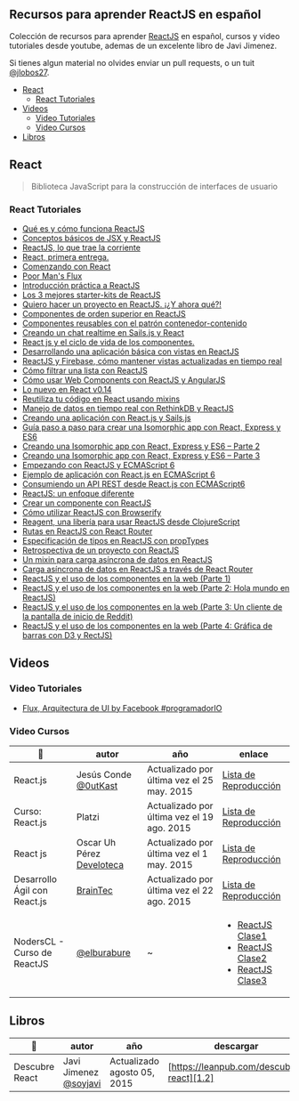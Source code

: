 ## Recursos para aprender ReactJS en español

Colección de recursos para aprender [ReactJS][1] en español, cursos y video tutoriales desde youtube, ademas de un excelente libro de Javi Jimenez.

Si tienes algun material no olvides enviar un pull requests, o un tuit [@jlobos27][2].

[1]: https://facebook.github.io/react/
[2]: https://twitter.com/jlobos27

- [React](#react)
  - [React Tutoriales](#react-tutoriales)
- [Videos](#videos)
  - [Video Tutoriales](#video-tutoriales)
  - [Video Cursos](#video-cursos)
- [Libros](#libros)


## React
> Biblioteca JavaScript para la construcción de interfaces de usuario

### React Tutoriales

- [Qué es y cómo funciona ReactJS](https://platzi.com/blog/intro-react-js/)
- [Conceptos básicos de JSX y ReactJS](https://platzi.com/blog/conceptos-basicos-reactjs/)
- [ReactJS, lo que trae la corriente](http://codexsw.logdown.com/posts/294581-reactjs-lo-que-trae-la-corriente)
- [React, primera entrega.](http://codexsw.logdown.com/posts/297599-react)
- [Comenzando con React](http://abalozz.es/comenzando-con-react/)
- [Poor Man's Flux](http://codexsw.logdown.com/posts/300333-poor-mans-flux)
- [Introducción práctica a ReactJS](http://carlosvillu.com/introduccion-a-reactjs/)
- [Los 3 mejores starter-kits de ReactJS](http://carlosvillu.com/los-3-mejores-starter-kits-de-reactjs/)
- [Quiero hacer un proyecto en ReactJS. ¡¿Y ahora qué?!](http://carlosvillu.com/quiero-hacer-un-proyecto-en-reactjs-y-ahora-que/)
- [Componentes de orden superior en ReactJS](http://carlosvillu.com/componentes-de-orden-superior-en-reactjs/)
- [Componentes reusables con el patrón contenedor-contenido](http://carlosvillu.com/componentes-reusables-con-el-patron-contenedor-contenido/)
- [Creando un chat realtime en Sails.js y React](http://blog.nursoft.cl/creando-un-chat-realtime-en-sails-js-y-react/)
- [React js y el ciclo de vida de los componentes.](https://medium.com/@pedroparra/react-js-y-el-ciclo-de-vida-de-los-componentes-5d083e5089c6)
- [Desarrollando una aplicación básica con vistas en ReactJS](https://platzi.com/blog/definir-vista-reactjs/)
- [ReactJS y Firebase, cómo mantener vistas actualizadas en tiempo real](https://platzi.com/blog/reactjs-reactfire/)
- [Cómo filtrar una lista con ReactJS](https://platzi.com/blog/listas-react-js/)
- [Cómo usar Web Components con ReactJS y AngularJS](https://platzi.com/blog/reactjs-angularjs-webcomponents/)
- [Lo nuevo en React v0.14](https://platzi.com/blog/react-v014/)
- [Reutiliza tu código en React usando mixins](http://abalozz.es/reutiliza-tu-codigo-en-react-usando-mixins/)
- [Manejo de datos en tiempo real con RethinkDB y ReactJS](https://platzi.com/blog/rethinkdb-reactjs/)
- [Creando una aplicación con React.js y Sails.js](https://platzi.com/blog/reactjs-en-sailsjs/)
- [Guía paso a paso para crear una Isomorphic app con React, Express y ES6](https://platzi.com/blog/isomorphic-app/)
- [Creando una Isomorphic app con React, Express y ES6 – Parte 2](https://platzi.com/blog/crear-buscador-reactjs/)
- [Creando una Isomorphic app con React, Express y ES6 – Parte 3](https://platzi.com/blog/rutas-reactjs/)
- [Empezando con ReactJS y ECMAScript 6](https://carlosazaustre.es/blog/empezando-con-react-js-y-ecmascript-6/)
- [Ejemplo de aplicación con React.js en ECMAScript 6](https://carlosazaustre.es/blog/ejemplo-de-aplicacion-con-react-js-en-ecmascript-6/)
- [Consumiendo un API REST desde React.js con ECMAScript6](https://carlosazaustre.es/blog/consumiendo-un-api-rest-desde-react-js-con-ecmascript6/)
- [ReactJS: un enfoque diferente](http://blog.koalite.com/2014/09/reactjs-un-enfoque-diferente/)
- [Crear un componente con ReactJS](http://blog.koalite.com/2014/09/crear-un-componente-con-reactjs/)
- [Cómo utilizar ReactJS con Browserify](http://blog.koalite.com/2014/09/como-utilizar-reactjs-con-browserify/)
- [Reagent, una libería para usar ReactJS desde ClojureScript](http://blog.koalite.com/2014/09/reagent-una-liberia-para-usar-reactjs-desde-clojurescript/)
- [Rutas en ReactJS con React Router](http://blog.koalite.com/2014/12/rutas-en-reactjs-con-react-router/)
- [Especificación de tipos en ReactJS con propTypes](http://blog.koalite.com/2015/01/especificacion-de-tipos-en-reactjs-con-proptypes/)
- [Retrospectiva de un proyecto con ReactJS](http://blog.koalite.com/2015/01/retrospectiva-de-un-proyecto-con-reactjs/)
- [Un mixin para carga asíncrona de datos en ReactJS](http://blog.koalite.com/2015/07/un-mixin-para-carga-asincrona-de-datos-en-reactjs/)
- [Carga asíncrona de datos en ReactJS a través de React Router](http://blog.koalite.com/2015/07/carga-asincrona-de-datos-en-reactjs-a-traves-de-react-router/)
- [ReactJS y el uso de los componentes en la web (Parte 1)](https://elwhileinfinito.wordpress.com/2015/08/05/reactjs-y-el-uso-de-los-componentes-en-la-web-parte-1/)
- [ReactJS y el uso de los componentes en la web (Parte 2: Hola mundo en ReactJS)](https://elwhileinfinito.wordpress.com/2015/08/09/reactjs-y-el-uso-de-los-componentes-en-la-web-parte-2-hola-mundo-en-reactjs/)
- [ReactJS y el uso de los componentes en la web (Parte 3: Un cliente de la pantalla de inicio de Reddit)](https://elwhileinfinito.wordpress.com/2015/08/17/reactjs-y-el-uso-de-los-componentes-en-la-web-parte-3-un-cliente-de-la-pantalla-de-inicio-de-reddit/)
- [ReactJS y el uso de los componentes en la web (Parte 4: Gráfica de barras con D3 y RectJS)](https://elwhileinfinito.wordpress.com/2015/08/30/reactjs-y-el-uso-de-los-componentes-en-la-web-parte-4-grafica-de-barras-con-d3-y-rectjs/)

## Videos

### Video Tutoriales

- [Flux, Arquitectura de UI by Facebook #programadorIO](https://youtu.be/IRitxt702EY)

### Video Cursos

| :rocket: | autor | año | enlace |
| -------- | ----- | --- | ------ |
| React.js | Jesús Conde [@0utKast][v1.1] | Actualizado por última vez el 25 may. 2015 | [Lista de Reproducción][v1.2] |
| Curso: React.js | Platzi | Actualizado por última vez el 19 ago. 2015 | [Lista de Reproducción][v2.2] |
| React js | Oscar Uh Pérez [Develoteca][v3.1]  | Actualizado por última vez el 1 may. 2015 | [Lista de Reproducción][v3.2] |
| Desarrollo Ágil con React.js | [BrainTec][v4.1] | Actualizado por última vez el 22 ago. 2015 | [Lista de Reproducción][v4.2] |
| NodersCL - Curso de ReactJS | [@elburabure][v5.1] | ~ | <ul><li>[ReactJS Clase1][v5.2]</li><li>[ReactJS Clase2][v5.3]</li><li>[ReactJS Clase3][v5.4]</li></ul> |

[v1.1]: https://twitter.com/0utKast
[v1.2]: https://www.youtube.com/playlist?list=PLEtcGQaT56ci0QiNycpR8mXWeaXcZn5yA
[v2.1]: null
[v2.2]: https://www.youtube.com/playlist?list=PLa28R7QEiMblX90sGz23mLhHq5X_JzSmi
[v3.1]: http://develoteca.com/
[v3.2]: https://www.youtube.com/playlist?list=PLSuKjujFoGJ2XwyfRvH2nvJ44gvxBEPOd
[v4.1]: https://www.facebook.com/braintec.la
[v4.2]: https://www.youtube.com/playlist?list=PLnW2LExoie2XEAFmCxlHhKCG6qj4G_CfB
[v5.1]: https://twitter.com/elburabure
[v5.2]: https://youtu.be/8zNZbx6ioDk
[v5.3]: https://youtu.be/nl89wj1NNOU
[v5.4]: https://youtu.be/JBiAjcLJWew

## Libros

| :rocket: | autor | año | descargar |
| -------- | ----- | --- | --------- |
| Descubre React | Javi Jimenez [@soyjavi][1.1] | Actualizado agosto 05, 2015 | [https://leanpub.com/descubre-react][1.2] |


[1.1]: https://twitter.com/soyjavi
[1.2]: https://leanpub.com/descubre-react
